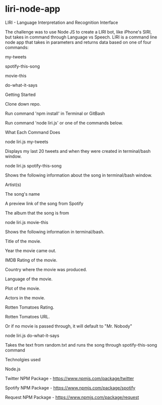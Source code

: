 # liri-node-app

LIRI - Language Interpretation and Recognition Interface

The challenge was to use Node JS to create a LIRI bot, like iPhone's SIRI, but takes in command through Language vs Speech. LIRI is a command line node app that takes in parameters and returns data based on one of four commands:

my-tweets

spotify-this-song

movie-this

do-what-it-says

Getting Started

Clone down repo.

Run command 'npm install' in Terminal or GitBash

Run command 'node liri.js' or one of the commands below.

What Each Command Does

node liri.js my-tweets

Displays my last 20 tweets and when they were created in terminal/bash window.

node liri.js spotify-this-song <song name>

Shows the following information about the song in terminal/bash window.

Artist(s)

The song's name

A preview link of the song from Spotify

The album that the song is from

node liri.js movie-this <movie name>

Shows the following information in terminal/bash.

Title of the movie.

Year the movie came out.

IMDB Rating of the movie.

Country where the movie was produced.

Language of the movie.

Plot of the movie.

Actors in the movie.

Rotten Tomatoes Rating.

Rotten Tomatoes URL.

Or if no movie is passed through, it will default to "Mr. Nobody"

node liri.js do-what-it-says

Takes the text from random.txt and runs the song through spotify-this-song command

Technolgies used

Node.js

Twitter NPM Package - https://www.npmjs.com/package/twitter

Spotify NPM Package - https://www.npmjs.com/package/spotify

Request NPM Package - https://www.npmjs.com/package/request
